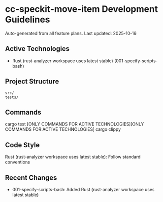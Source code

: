 # cc-speckit-move-item Development Guidelines

Auto-generated from all feature plans. Last updated: 2025-10-16

## Active Technologies
- Rust (rust-analyzer workspace uses latest stable) (001-specify-scripts-bash)

## Project Structure
```
src/
tests/
```

## Commands
cargo test [ONLY COMMANDS FOR ACTIVE TECHNOLOGIES][ONLY COMMANDS FOR ACTIVE TECHNOLOGIES] cargo clippy

## Code Style
Rust (rust-analyzer workspace uses latest stable): Follow standard conventions

## Recent Changes
- 001-specify-scripts-bash: Added Rust (rust-analyzer workspace uses latest stable)

<!-- MANUAL ADDITIONS START -->
<!-- MANUAL ADDITIONS END -->
